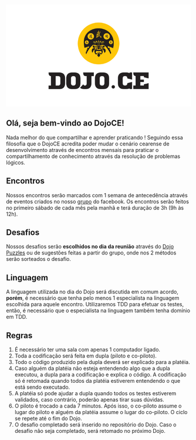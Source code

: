 ![Logo DojoCE](logo-dojo.jpg "DojoCE")

## Olá, seja bem-vindo ao DojoCE!

Nada melhor do que compartilhar e aprender praticando ! Seguindo essa filosofia que o DojoCE acredita poder mudar o cenário cearense de desenvolvimento através de encontros mensais para praticar o compartilhamento de conhecimento através da resolução de problemas lógicos.

## Encontros

Nossos encontros serão marcados com 1 semana de antecedência através de eventos criados no nosso [grupo](https://www.facebook.com/groups/1460615314210228/) do facebook. Os encontros serão feitos no primeiro sábado de cada mês pela manhã e terá duração de 3h (9h às 12h).

## Desafios

Nossos desafios serão **escolhidos no dia da reunião** através do [Dojo Puzzles](http://dojopuzzles.com/) ou de sugestões feitas a partir do grupo, onde nos 2 métodos serão sorteados o desafio.

## Linguagem

A linguagem utilizada no dia do Dojo será discutida em comum acordo, **porém**, é necessário que tenha pelo menos 1 especialista na linguagem escolhida para aquele encontro. Utilizaremos TDD para efetuar os testes, então, é necessário que o especialista na linguagem também tenha domínio em TDD.

## Regras

1. É necessário ter uma sala com apenas 1 computador ligado.
2. Toda a codificação será feita em dupla (piloto e co-piloto).
3. Todo o código produzido pela dupla deverá ser explicado para a platéia.
4. Caso alguém da platéia não esteja entendendo algo que a dupla executou, a dupla para a codificação e explica o código. A codificação só é retomada quando todos da platéia estiverem entendendo o que está sendo executado.
5. A platéia só pode ajudar a dupla quando todos os testes estiverem validados, caso contrário, poderão apenas tirar suas dúvidas.
6. O piloto é trocado a cada 7 minutos. Após isso, o co-piloto assume o lugar do piloto e alguém da platéia assume o lugar do co-piloto. O ciclo se repete até o fim do Dojo.
7. O desafio completado será inserido no repositório do Dojo. Caso o desafio não seja completado, será retomado no próximo Dojo.